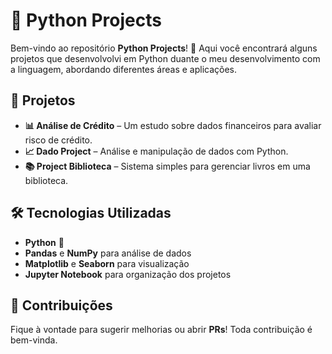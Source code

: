 # 📂 Python Projects

Bem-vindo ao repositório **Python Projects**! 🚀 Aqui você encontrará alguns projetos que desenvolvolvi em Python duante o meu desenvolvimento com a linguagem, abordando diferentes áreas e aplicações.

## 📌 Projetos

- **📊 Análise de Crédito** – Um estudo sobre dados financeiros para avaliar risco de crédito.
- **📈 Dado Project** – Análise e manipulação de dados com Python.
- **📚 Project Biblioteca** – Sistema simples para gerenciar livros em uma biblioteca.

## 🛠 Tecnologias Utilizadas

- **Python** 🐍
- **Pandas** e **NumPy** para análise de dados
- **Matplotlib** e **Seaborn** para visualização
- **Jupyter Notebook** para organização dos projetos

## 📌 Contribuições

Fique à vontade para sugerir melhorias ou abrir **PRs**! Toda contribuição é bem-vinda.
